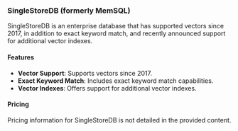 ### SingleStoreDB (formerly MemSQL)

SingleStoreDB is an enterprise database that has supported vectors since 2017, in addition to exact keyword match, and recently announced support for additional vector indexes.

#### Features

*   **Vector Support**: Supports vectors since 2017.
*   **Exact Keyword Match**: Includes exact keyword match capabilities.
*   **Vector Indexes**: Offers support for additional vector indexes.

#### Pricing

Pricing information for SingleStoreDB is not detailed in the provided content.